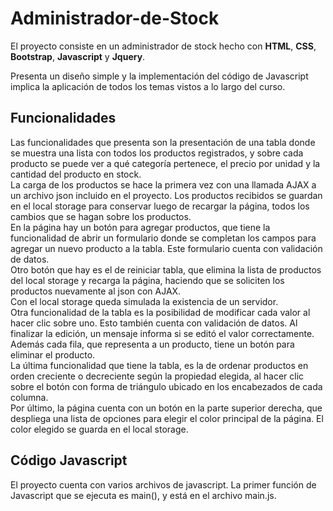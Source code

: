 # Administrador-de-Stock

El proyecto consiste en un administrador de stock hecho con **HTML**, **CSS**, **Bootstrap**, **Javascript** y **Jquery**.

Presenta un diseño simple y la implementación del código de Javascript implica la aplicación de todos los temas vistos a lo largo del curso.

## Funcionalidades

Las funcionalidades que presenta son la presentación de una tabla donde se muestra una lista con todos los productos registrados, y sobre cada producto se puede ver a qué categoría pertenece, el precio por unidad y la cantidad del producto en stock.\
La carga de los productos se hace la primera vez con una llamada AJAX a un archivo json incluido en el proyecto. Los productos recibidos se guardan en el local storage para conservar luego de recargar la página, todos los cambios que se hagan sobre los productos.\
En la página hay un botón para agregar productos, que tiene la funcionalidad de abrir un formulario donde se completan los campos para agregar un nuevo producto a la tabla. Este formulario cuenta con validación de datos.\
Otro botón que hay es el de reiniciar tabla, que elimina la lista de productos del local storage y recarga la página, haciendo que se soliciten los productos nuevamente al json con AJAX.\
Con el local storage queda simulada la existencia de un servidor.\
Otra funcionalidad de la tabla es la posibilidad de modificar cada valor al hacer clic sobre uno. Esto también cuenta con validación de datos. Al finalizar la edición, un mensaje informa si se editó el valor correctamente. Además cada fila, que representa a un producto, tiene un botón para eliminar el producto.\
La última funcionalidad que tiene la tabla, es la de ordenar productos en orden creciente o decreciente según la propiedad elegida, al hacer clic sobre el botón con forma de triángulo ubicado en los encabezados de cada columna.\
Por último, la página cuenta con un botón en la parte superior derecha, que despliega una lista de opciones para elegir el color principal de la página. El color elegido se guarda en el local storage.

## Código Javascript

El proyecto cuenta con varios archivos de javascript. La primer función de Javascript que se ejecuta es main(), y está en el archivo main.js.
